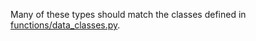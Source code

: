 Many of these types should match the classes defined in [functions/data_classes.py](../../../../functions/data_classes.py).
